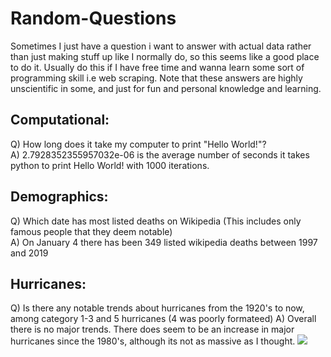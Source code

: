 # Random-Questions
Sometimes I just have a question i want to answer with actual data rather than just making stuff up like I normally do, so this seems like a good place to do it. Usually do this if I have free time and wanna learn some sort of programming skill i.e web scraping. Note that these answers are highly unscientific in some, and just for fun and personal knowledge and learning.  

## Computational:
Q) How long does it take my computer to print "Hello World!"? <br>
A) 2.7928352355957032e-06 is the average number of seconds it takes python to print Hello World! with 1000 iterations. 

## Demographics:
Q) Which date has most listed deaths on Wikipedia (This includes only famous people that they deem notable) <br>
A) On January 4 there has been 349 listed wikipedia deaths between 1997 and 2019

## Hurricanes:
Q) Is there any notable trends about hurricanes from the 1920's to now, among category 1-3 and 5 hurricanes (4 was poorly formateed)
A) Overall there is no major trends. There does seem to be an increase in major hurricanes since the 1980's, although its not as massive as I thought.
<img src=“https://github.com/jshaffar/Random-Questions/tree/main/Hurricanes/Graphs/graph_cats1-3and5.png”>



